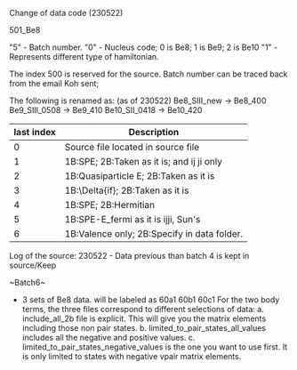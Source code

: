 Change of data code (230522)

501_Be8

"5" - Batch number.
"0" - Nucleus code; 0 is Be8; 1 is Be9; 2 is Be10
"1" - Represents different type of hamiltonian.

The index 500 is reserved for the source. 
Batch number can be traced back from the email Koh sent;

The following is renamed as: (as of 230522)
Be8_SIII_new   -> 	Be8_400
Be9_SIII_0508  -> 	Be9_410
Be10_SII_0418  -> 	Be10_420

|last index	|  Description					|
| -		| -						|
| 0		| Source file located in source file		|
| 1		| 1B:SPE; 2B:Taken as it is; and ij ji only	|
| 2		| 1B:Quasiparticle E; 2B:Taken as it is		|
| 3		| 1B:\Delta{if}; 2B:Taken as it is		|
| 4		| 1B:SPE; 2B:Hermitian				|
| 5		| 1B:SPE-E_fermi as it is ijji, Sun's		|
| 6		| 1B:Valence only; 2B:Specify in data folder.	|

Log of the source:
230522 - Data previous than batch 4 is kept in source/Keep

~Batch6~
- 3 sets of Be8 data. will be labeled as 60a1 60b1 60c1
For the two body terms, the three files correspond to different selections of data:
a. include_all_2b file is explicit. This will give you the matrix elements including those non pair states.
b. limited_to_pair_states_all_values includes all the negative and positive values.
c. limited_to_pair_states_negative_values is the one you want to use first. It is only limited to states with negative vpair matrix elements.